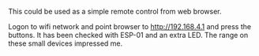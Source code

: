 This could be used as a simple remote control from web browser.

Logon to wifi network and point browser to http://192.168.4.1 and press the buttons.
It has been checked with ESP-01 and an extra LED.
The range on these small devices impressed me.
